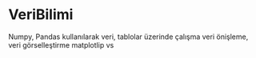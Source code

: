 # VeriBilimi
Numpy, Pandas kullanılarak veri, tablolar üzerinde çalışma veri önişleme, veri görselleştirme matplotlip vs
